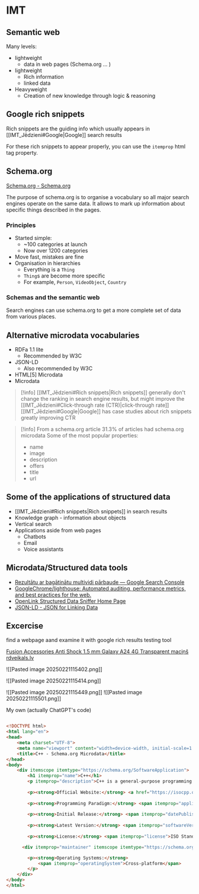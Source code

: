 # IMT

## Semantic web

Many levels:
- lightweight
	- data in web pages (Schema.org ... )
- lightweight
	- Rich information
	- linked data
- Heavyweight
	- Creation of new knowledge through logic & reasoning

## Google rich snippets

Rich snippets are the guiding info which usually appears in [[IMT_Jēdzieni#Google|Google]] search results

For these rich snippets to appear properly, you can use the `itemprop` html tag property.

## Schema.org

[Schema.org - Schema.org](https://schema.org/)

The purpose of schema.org is to organise a vocabulary so all major search engines operate on the same data. It allows to mark up information about specific things described in the pages.

### Principles

- Started simple:
	- ~100 categories at launch
	- Now over 1200 categories
- Move fast, mistakes are fine
- Organisation in hierarchies
	- Everything is a `Thing`
	- `Thing`s are become more specific
	- For example, `Person`, `VideoObject`, `Country`

### Schemas and the semantic web

Search engines can use schema.org to get a more complete set of data from various places.


## Alternative microdata vocabularies

- RDFa 1.1 lite
	- Recommended by W3C
- JSON-LD
	- Also recommended by W3C
- HTML\[5] Microdata
- Microdata

>[!info] [[IMT_Jēdzieni#Rich snippets|Rich snippets]] generally don't change the ranking in search engine results, but might improve the [[IMT_Jēdzieni#Click-through rate (CTR)|click-through rate]]
>[[IMT_Jēdzieni#Google|Google]] has case studies about rich snippets greatly improving CTR 



>[!info] From a schema.org article
>31.3% of articles had schema.org microdata
>Some of the most popular properties:
>- name
>- image
>- description
>- offers
>- title
>- url

## Some of the applications of structured data

- [[IMT_Jēdzieni#Rich snippets|Rich snippets]] in search results
- Knowledge graph - information about objects
- Vertical search
- Applications aside from web pages
	- Chatbots
	- Email
	- Voice assistants

## Microdata/Structured data tools

- [Rezultātu ar bagātinātu multividi pārbaude — Google Search Console](https://search.google.com/test/rich-results)
- [GoogleChrome/lighthouse: Automated auditing, performance metrics, and best practices for the web.](https://github.com/GoogleChrome/lighthouse/tree/main)
- [OpenLink Structured Data Sniffer Home Page](https://osds.openlinksw.com/)
- [JSON-LD - JSON for Linking Data](https://json-ld.org/)


## Excercise


find a webpage aand examine it with google rich results testing tool

[Fusion Accessories Anti Shock 1.5 mm Galaxy A24 4G Transparent maciņš rdveikals.lv](https://www.rdveikals.lv/products/lv/397/548981/sort/5/filter/0_0_0_0/Anti-Shock-1.5-mm-Galaxy-A24-4G-Transparent-maci%C5%86%C5%A1.html)

![[Pasted image 20250221115402.png]]

![[Pasted image 20250221115414.png]]

![[Pasted image 20250221115449.png]]
![[Pasted image 20250221115501.png]]


My own (actually ChatGPT's code)

```html

<!DOCTYPE html>
<html lang="en">
<head>
    <meta charset="UTF-8">
    <meta name="viewport" content="width=device-width, initial-scale=1.0">
    <title>C++ - Schema.org Microdata</title>
</head>
<body>
    <div itemscope itemtype="https://schema.org/SoftwareApplication">
        <h1 itemprop="name">C++</h1>
        <p itemprop="description">C++ is a general-purpose programming language created as an extension of the C programming language.</p>
        
        <p><strong>Official Website:</strong> <a href="https://isocpp.org/" itemprop="url">ISO C++</a></p>
        
        <p><strong>Programming Paradigm:</strong> <span itemprop="applicationCategory">Object-Oriented, Procedural, Generic</span></p>
        
        <p><strong>Initial Release:</strong> <span itemprop="datePublished">1985</span></p>
        
        <p><strong>Latest Version:</strong> <span itemprop="softwareVersion">C++23</span></p>
        
        <p><strong>License:</strong> <span itemprop="license">ISO Standard</span></p>

      <div itemprop="maintainer" itemscope itemtype="https://schema.org/Organization"><p itemprop="name">ISO</p></div>

        <p><strong>Operating Systems:</strong>
            <span itemprop="operatingSystem">Cross-platform</span>
        </p>
    </div>
</body>
</html>
```
